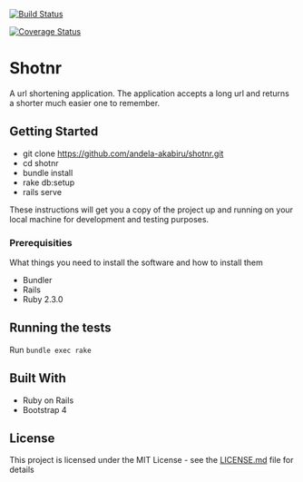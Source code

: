 [![Build Status](https://travis-ci.org/andela-akabiru/travis-broken-example.svg?branch=master)](https://travis-ci.org/andela-akabiru/travis-broken-example)

[![Coverage Status](https://coveralls.io/repos/github/andela-akabiru/shotnr/badge.svg?branch=master)](https://coveralls.io/github/andela-akabiru/shotnr?branch=master)

# Shotnr

A url shortening application. The application accepts a long url and returns a shorter much easier
one to remember.

## Getting Started

 * git clone https://github.com/andela-akabiru/shotnr.git
 * cd shotnr
 * bundle install
 * rake db:setup
 * rails serve

These instructions will get you a copy of the project up and running on your local machine for development and testing purposes.

### Prerequisities

What things you need to install the software and how to install them

 * Bundler
 * Rails
 * Ruby 2.3.0

## Running the tests

 Run `bundle exec rake`


## Built With

* Ruby on Rails
* Bootstrap 4

## License

This project is licensed under the MIT License - see the [LICENSE.md](LICENSE.md) file for details
